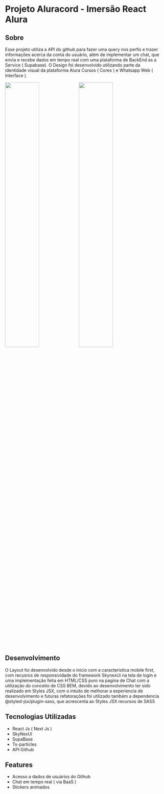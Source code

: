 # Projeto Aluracord - Imersão React Alura

## Sobre
Esse projeto utiliza a API do github para fazer uma query nos perfis e trazer informações acerca da conta do usuário, além de implementar um chat, que envia e recebe dados em tempo real com uma plataforma de BackEnd as a Service ( Supabase). O Design foi desenvolvido utilizando parte da identidade visual da plataforma Alura Cursos ( Cores ) e Whatsapp Web ( Interface ).

<p>
<img src="https://user-images.githubusercontent.com/7539166/151861255-73685dc4-d93b-4bbb-aec1-141b9fc3966a.png" width="47%">
<img src="https://user-images.githubusercontent.com/7539166/151861439-c968880c-35a3-48ff-8e1c-a8b84d5ac3c6.png" width="47%">
</p>

## Desenvolvimento 
O Layout foi desenvolvido desde o inicio com a caracteristica mobile first, com recusros de responsividade do framework SkynexUi na tela de login e uma implementação feita em HTML/CSS puro na pagina de Chat com a utilização do conceito de CSS BEM, devido ao desenvolvimento ter sido realizado em Styles JSX, com o intuito de melhorar a experiencia de desenvolvimento e futuras refatorações foi utilizado também a dependencia @styled-jsx/plugin-sass, que acrescenta ao Styles JSX recursos de SASS

## Tecnologias Utilizadas 
- React Js ( Next Js )
- SkyNexUi 
- SupaBase
- Ts-particles
- API Github

## Features
- Acesso a dados de usuários do Github
- Chat em tempo real ( via BaaS ) 
- Stickers animados 


